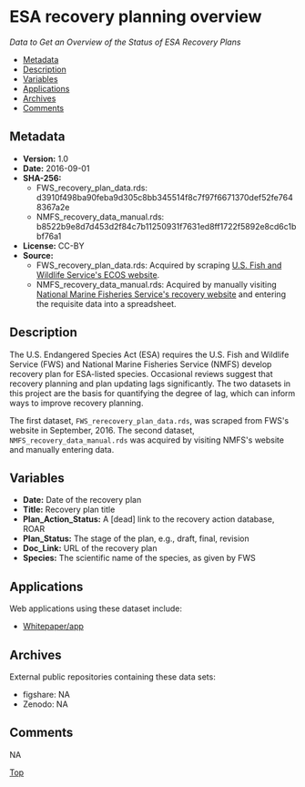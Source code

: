 # ESA recovery planning overview

_Data to Get an Overview of the Status of ESA Recovery Plans_

- [Metadata](#Metadata_11)
- [Description](#Description_25)
- [Variables](#Variables_38)
- [Applications](#Applications_47)
- [Archives](#Archives_53)
- [Comments](#Comments_60)

## Metadata
- **Version:** 1.0
- **Date:** 2016-09-01 
- **SHA-256:** 
    - FWS_recovery_plan_data.rds: d3910f498ba90feba9d305c8bb345514f8c7f97f6671370def52fe7648367a2e
    - NMFS_recovery_data_manual.rds: b8522b9e8d7d453d2f84c7b11250931f7631ed8ff1722f5892e8cd6c1bbf76a1
- **License:** CC-BY
- **Source:** 
    - FWS_recovery_plan_data.rds: Acquired by scraping 
    [U.S. Fish and Wildlife Service's ECOS website](http://ecos.fws.gov).
    - NMFS_recovery_data_manual.rds: Acquired by manually visiting 
    [National Marine Fisheries Service's recovery website](http://www.nmfs.noaa.gov/pr/recovery/plans.htm) 
    and entering the requisite data into a spreadsheet.

## Description

The U.S. Endangered Species Act (ESA) requires the U.S. Fish and Wildlife Service 
(FWS) and National Marine Fisheries Service (NMFS) develop recovery plan for 
ESA-listed species. Occasional reviews suggest that recovery planning and 
plan updating lags significantly. The two datasets in this project are the basis
for quantifying the degree of lag, which can inform ways to improve recovery
planning. 

The first dataset, `FWS_rerecovery_plan_data.rds`, was scraped from FWS's website
in September, 2016. The second dataset, `NMFS_recovery_data_manual.rds` was 
acquired by visiting NMFS's website and manually entering data.

## Variables

- **Date:** Date of the recovery plan
- **Title:** Recovery plan title
- **Plan_Action_Status:** A [dead] link to the recovery action database, ROAR
- **Plan_Status:** The stage of the plan, e.g., draft, final, revision
- **Doc_Link:** URL of the recovery plan
- **Species:** The scientific name of the species, as given by FWS

## Applications

Web applications using these dataset include:

- [Whitepaper/app](https://cci-dev.org/working_papers/recovery_plan_analysis.html)

## Archives

External public repositories containing these data sets:

- figshare: NA
- Zenodo: NA

## Comments

NA

[Top](#ESA_recovery_planning_overview_0)
